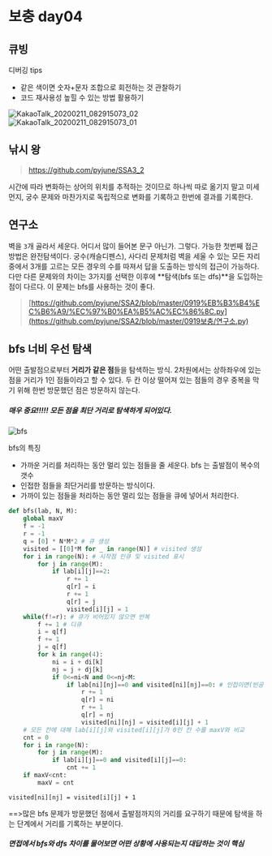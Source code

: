 # 보충 day04

## 큐빙

디버깅 tips

- 같은 색이면 숫자+문자 조합으로 회전하는 것 관찰하기
- 코드 재사용성 높힐 수 있는 방법 활용하기

![KakaoTalk_20200211_082915073_02](https://user-images.githubusercontent.com/50816217/74199935-e5b0b000-4ca8-11ea-9163-9e8735c25686.jpg)
![KakaoTalk_20200211_082915073_01](https://user-images.githubusercontent.com/50816217/74199939-e9443700-4ca8-11ea-8a1b-7c91c4b14352.jpg)

## 낚시 왕

> https://github.com/pyjune/SSA3_2

시간에 따라 변화하는 상어의 위치를 추적하는 것이므로 하나씩 따로 옮기지 말고 미세먼지, 궁수 문제와 마찬가지로 독립적으로 변화를 기록하고 한번에 결과를 기록한다.

## 연구소

벽을  `3`개 골라서 세운다. 어디서 많이 들어본 문구 아닌가. 그렇다. 가능한 첫번째 접근 방법은 완전탐색이다. 궁수(캐슬디펜스), 사다리 문제처럼 벽을 세울 수 있는 모든 자리 중에서 3개를 고르는 모든 경우의 수를 따져서 답을 도출하는 방식의 접근이 가능하다. 다만 다른 문제와의 차이는 3가지를 선택한 이후에 **탐색(bfs 또는 dfs)**을 도입하는 점이 다르다. 이 문제는 bfs를 사용하는 것이 좋다.

> [https://github.com/pyjune/SSA2/blob/master/0919%EB%B3%B4%EC%B6%A9/%EC%97%B0%EA%B5%AC%EC%86%8C.py](https://github.com/pyjune/SSA2/blob/master/0919보충/연구소.py)

## bfs 너비 우선 탐색

어떤 출발점으로부터 **거리가 같은 점**들을 탐색하는 방식. 2차원에서는 상하좌우에 있는 점을 거리가 1인 점들이라고 할 수 있다. 두 칸 이상 떨어져 있는 점들의 경우 중복을 막기 위해 한번 방문했던 점은 방문하지 않는다. 

##### 매우 중요!!!!!  모든 점을 **최단 거리**로 탐색하게 되어있다. 

![bfs](https://user-images.githubusercontent.com/50816217/74142421-31794000-4c3c-11ea-80ca-5e8cbf0bc577.JPG)

bfs의 특징

- 가까운 거리를 처리하는 동안 멀리 있는 점들을 줄 세운다. bfs 는 출발점이 복수의 갯수
- 인접한 점들을 최단거리를 방문하는 방식이다.
- 가까이 있는 점들을 처리하는 동안 멀리 있는 점들을 큐에 넣어서 처리한다.

```python
def bfs(lab, N, M):
    global maxV
    f = -1
    r = -1
    q = [0] * N*M*2 # 큐 생성
    visited = [[0]*M for _ in range(N)] # visited 생성
    for i in range(N): # 시작점 인큐 및 visited 표시
        for j in range(M):
            if lab[i][j]==2:
                r += 1
                q[r] = i
                r += 1
                q[r] = j
                visited[i][j] = 1
    while(f!=r): # 큐가 비어있지 않으면 반복
        f += 1 # 디큐
        i = q[f]
        f += 1
        j = q[f]
        for k in range(4):
            ni = i + di[k]
            nj = j + dj[k]
            if 0<=ni<N and 0<=nj<M:
                if lab[ni][nj]==0 and visited[ni][nj]==0: # 인접이면(빈공간이고 바이러스가 퍼지지 않았으면)
                    r += 1
                    q[r] = ni
                    r += 1
                    q[r] = nj
                    visited[ni][nj] = visited[i][j] + 1
    # 모든 칸에 대해 lab[i][j]와 visited[i][j]가 0인 칸 수를 maxV와 비교
    cnt = 0
    for i in range(N):
        for j in range(M):
            if lab[i][j]==0 and visited[i][j]==0:
                cnt += 1
    if maxV<cnt:
        maxV = cnt
```

   `visited[ni][nj] = visited[i][j] + 1`

==>많은 bfs 문제가 방문했던 점에서 출발점까지의 거리를 요구하기 때문에 탐색을 하는 단계에서 거리를 기록하는 부분이다. 

#####   면접에서 bfs와 dfs 차이를 물어보면 어떤 상황에 사용되는지 대답하는 것이 핵심



